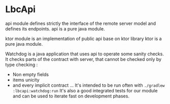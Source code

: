 # LbcApi

api module defines strictly the interface of the remote server model and defines its endpoints.
api is a pure java module.

ktor module is an implementation of public api base on ktor library
ktor is a pure java module.

Watchdog is a java application that uses api to operate some sanity checks. 
It checks parts of the contract with server, that cannot be checked only by type checking :
- Non empty fields
- items unicity
- and every implicit contract ...
It's intended to be run often with `./gradlew :lbcapi:watchdog:run`
It's also a good integrated tests for our module and can be used to iterate fast on development phases.  


